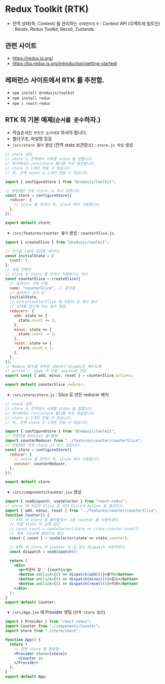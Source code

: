 # Redux Toolkit (RTK)

- 전역 상태(즉, Context) 를 관리하는 `상태관리도구`
  : Context API (리액트에 빌트인)
  : Reudx, Redux Toolkit, Recoil, Zustands

## 관련 사이트

- https://redux.js.org/
- https://ko.redux.js.org/introduction/getting-started/

## 레퍼런스 사이트에서 RTK 를 추천함.

- `npm install @reduxjs/toolkit`
- `npm install redux`
- `npm i react-redux`

## RTK 의 기본 예제(`순서를 준수`하자.)

- 학습순서는 `무조건 순서대로` 하셔야 합니다.
- 폴더구조, 파일명 등등
- `/src/store 폴더` 생성 (전역 state 보관장소)
  : `store.js 파일` 생성

```js
// store 설정
// store 는 전역에서 사용할 state 를 말합니다.
// 회사에서는 /src/store 폴더를 주로 생성합니다.
// store 는 1개만 만들 수 있습니다.
// 즉, 전역 state 는 1개만 만들 수 있습니다.

import { configureStore } from "@reduxjs/toolkit";

// 파일명은 주로 store.js 라고 칭합니다.
const store = configureStore({
  reducer: {
    // store 를 쪼개서 즉, slice 해서 사용합니다.
  },
});

export default store;
```

- `/src/features/counter 폴더` 생성
  : `counterSlice.js`

```js
import { createSlice } from "@reduxjs/toolkit";

// 초기값 (상태 관리할 데이터)
const initialState = {
  count: 0,
};
// 코딩 컨벤션
// Slice 는 store 를 쪼개서 사용한다는 의미
const counterSlice = createSlice({
  // 슬라이스 구분 이름
  name: "counterSlice", // 문자열
  // 슬라이스 초기 값
  initialState,
  // store/counterSlice 에 저장된 값 갱신 함수
  // 상태를 갱신해 주는 함수 묶음
  reducers: {
    add: state => {
      state.count += 1;
    },
    minus: state => {
      state.count -= 1;
    },
    reset: state => {
      state.count = 1;
    },
  },
});
// Reduce 함수를 외부로 내보내서 dispatch 해주도록
// action :  type 의 구분, payload 전달
export const { add, minus, reset } = counterSlice.actions;

export default counterSlice.reducer;
```

- `/src/store/store.js`
  : Slice 로 만든 reducer 배치

```js
// store 설정
// store 는 전역에서 사용할 state 를 말합니다.
// 회사에서는 /src/store 폴더를 주로 생성합니다.
// store 는 1개만 만들 수 있습니다.
// 즉, 전역 state 는 1개만 만들 수 있습니다.

import { configureStore } from "@reduxjs/toolkit";
// 카운터용 Reducer 를 활용
import counterReducer from "../features/counter/counterSlice";
// 파일명은 주로 store.js 라고 칭합니다.
const store = configureStore({
  reducer: {
    // store 를 쪼개서 즉, slice 해서 사용합니다.
    conuter: counterReducer,
  },
});

export default store;
```

- `/src/components/Counter.jsx` 생성

```jsx
import { useDispatch, useSelector } from "react-redux";
// store 에 저장된 Slice 중 어떤 Slice의 Action 을 쓸것인가
import { add, minus, reset } from "../features/counter/counterSlice";
function Counter() {
  // RTK 의 store 를 불러들여서 그중 counter 를 사용하겠다.
  // 직접 state 의 값에 접근
  // const count = useSelector(state => state.counter.count);
  // 객체 구조분해 할당으로 접근
  const { count } = useSelector(state => state.counter);

  // RTK 의 store 의 counter 의 값 갱신 dispatch 사용하겠다.
  const dispatch = useDispatch();

  return (
    <div>
      <p>카운터 값 : {count}</p>
      <button onClick={() => dispatch(add())}>증가</button>
      <button onClick={() => dispatch(minus())}>감소</button>
      <button onClick={() => dispatch(reset())}>리셋</button>
    </div>
  );
}
export default Counter;
```

- `/src/App.jsx` 에 Provider 셋팅 (`전역 store 접근`)

```jsx
import { Provider } from "react-redux";
import Counter from "./components/Counter";
import store from "./store/store";

function App() {
  return (
    // 전연 store 를 활용함.
    <Provider store={store}>
      <Counter />
    </Provider>
  );
}
export default App;
```
